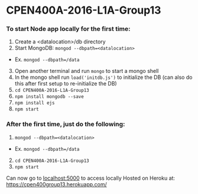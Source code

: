 # CPEN400A-2016-L1A-Group13


### To start Node app locally for the first time:

1. Create a \<datalocation\>/db directory
2. Start MongoDB: ```mongod --dbpath=<datalocation>```
  * Ex. ```mongod --dbpath=/data```
3. Open another terminal and run ```mongo``` to start a mongo shell
4. In the mongo shell run ```load('initdb.js')``` to initialize the DB (can also do this after first setup to
re-initialize the DB)
5. ```cd CPEN400A-2016-L1A-Group13```
6. ```npm install mongodb --save```
7. ```npm install ejs```
7. ```npm start```

### After the first time, just do the following:

1. ```mongod --dbpath=<datalocation>```
  * Ex. ```mongod --dbpath=/data```
2. ```cd CPEN400A-2016-L1A-Group13```
3. ```npm start```

Can now go to [localhost:5000](http://localhost:5000/) to access locally
Hosted on Heroku at: https://cpen400group13.herokuapp.com/





